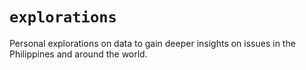 # `explorations`

Personal explorations on data to gain deeper insights on issues in the Philippines and around the world.